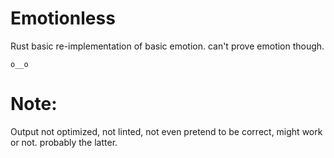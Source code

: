 Emotionless
===

Rust basic re-implementation of basic emotion.
can't prove emotion though.

```
o__o
```


Note:
===
Output not optimized, not linted, not even pretend to be correct, might work or not. probably the latter.

